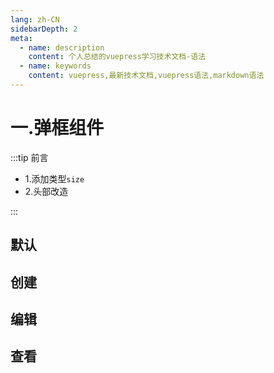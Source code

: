 ```yaml
---
lang: zh-CN
sidebarDepth: 2
meta:
  - name: description
    content: 个人总结的vuepress学习技术文档-语法
  - name: keywords
    content: vuepress,最新技术文档,vuepress语法,markdown语法
---
```


# 一.弹框组件

:::tip 前言

- 1.添加类型`size`
- 2.头部改造

:::

## 默认

<preview path="./dialog-default.vue"></preview>

## 创建

<preview path="./dialog-create.vue" ></preview>

## 编辑

<preview path="./dialog-edit.vue" ></preview>

## 查看

<preview path="./dialog-view.vue" ></preview>
